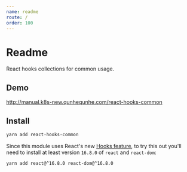 ```yaml
---
name: readme
route: /
order: 100
---
```


# Readme

React hooks collections for common usage.

## Demo
http://manual.k8s-new.qunhequnhe.com/react-hooks-common

## Install
```sh
yarn add react-hooks-common
```

Since this module uses React's new [Hooks feature](https://reactjs.org/docs/hooks-intro.html),
to try this out you'll need to install at least version `16.8.0`
of `react` and `react-dom`:

```sh
yarn add react@^16.8.0 react-dom@^16.8.0
```
